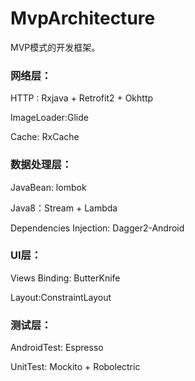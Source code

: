 # MvpArchitecture

MVP模式的开发框架。

### 网络层：

HTTP : Rxjava + Retrofit2 + Okhttp

ImageLoader:Glide

Cache: RxCache

### 数据处理层：

JavaBean: lombok

Java8：Stream + Lambda

Dependencies Injection: Dagger2-Android

### UI层：

Views Binding: ButterKnife

Layout:ConstraintLayout

### 测试层：

AndroidTest: Espresso

UnitTest: Mockito + Robolectric

